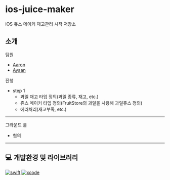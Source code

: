 # ios-juice-maker
iOS 쥬스 메이커 재고관리 시작 저장소


## 소개
팀원
 - [Aaron](https://github.com/Hashswim)
 - [Ayaan](https://github.com/oneStar92)
 
진행
 - step 1
   - 과일 재고 타입 정의(과일 종류, 재고, etc.)
   - 쥬스 메이커 타입 정의(FruitStore의 과일을 사용해 과일쥬스 정의)
   - 에러처리(재고부족, etc.)
 ***

그라운드 룰
 - 협의 
 
 
 
 
 
 
 
 
 ***
 
## 💻 개발환경 및 라이브러리
[![swift](https://img.shields.io/badge/swift-5.6-orange)]()
[![xcode](https://img.shields.io/badge/Xcode-13.4.1-blue)]()
  
